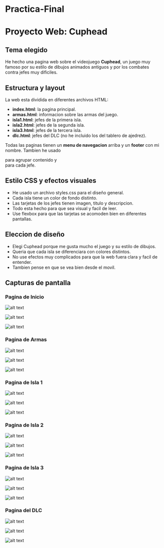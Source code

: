 # Practica-Final

# Proyecto Web: Cuphead

## Tema elegido
He hecho una pagina web sobre el videojuego **Cuphead**, un juego muy famoso por su estilo de dibujos animados antiguos y por los combates contra jefes muy dificiles.

## Estructura y layout
La web esta dividida en diferentes archivos HTML:

- **index.html**: la pagina principal.
- **armas.html**: informacion sobre las armas del juego.
- **isla1.html**: jefes de la primera isla.
- **isla2.html**: jefes de la segunda isla.
- **isla3.html**: jefes de la tercera isla.
- **dlc.html**: jefes del DLC (no he incluido los del tablero de ajedrez).

Todas las paginas tienen un **menu de navegacion** arriba y un **footer** con mi nombre. Tambien he usado <section> para agrupar contenido y <article> para cada jefe.

## Estilo CSS y efectos visuales
- He usado un archivo styles.css para el diseño general.
- Cada isla tiene un color de fondo distinto.
- Las tarjetas de los jefes tienen imagen, titulo y descripcion.
- Todo esta hecho para que sea visual y facil de leer.
- Use flexbox para que las tarjetas se acomoden bien en diferentes pantallas.

## Eleccion de diseño
- Elegi Cuphead porque me gusta mucho el juego y su estilo de dibujos.
- Queria que cada isla se diferenciara con colores distintos.
- No use efectos muy complicados para que la web fuera clara y facil de entender.
- Tambien pense en que se vea bien desde el movil.

## Capturas de pantalla


### Pagina de Inicio

![alt text](1-1.png)

![alt text](<Screenshot_20250524_011810_Samsung Internet.jpg>)

![alt text](<Captura desde 2025-05-24 02-31-01.png>)

### Pagina de Armas

![alt text](2.png)

![alt text](<Screenshot_20250524_011818_Samsung Internet.jpg>)

![alt text](<Captura desde 2025-05-24 02-31-31.png>)

### Pagina de Isla 1

![alt text](3.png)

![alt text](<Screenshot_20250524_011829_Samsung Internet.jpg>)

![alt text](<Captura desde 2025-05-24 02-31-55.png>)

### Pagina de Isla 2

![alt text](4.png)

![alt text](<Screenshot_20250524_011835_Samsung Internet.jpg>)

![alt text](<Captura desde 2025-05-24 02-32-26.png>)

### Pagina de Isla 3

![alt text](5.png)

![alt text](<Screenshot_20250524_011845_Samsung Internet.jpg>)

![alt text](<Captura desde 2025-05-24 02-32-39.png>)

### Pagina del DLC

![alt text](6.png)

![alt text](<Screenshot_20250524_011850_Samsung Internet.jpg>)

![alt text](<Captura desde 2025-05-24 02-32-56.png>)